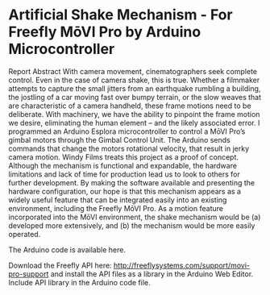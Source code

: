 # Artificial Shake Mechanism - For Freefly MōVI Pro by Arduino Microcontroller

Report Abstract
With camera movement, cinematographers seek complete control. Even in the case of camera shake, this is true. Whether a filmmaker attempts to capture the small jitters from an earthquake rumbling a building, the jostling of a car moving fast over bumpy terrain, or the slow weaves that are characteristic of a camera handheld, these frame motions need to be deliberate. With machinery, we have the ability to pinpoint the frame motion we desire, eliminating the human element – and the likely associated error.
I programmed an Arduino Esplora microcontroller to control a MōVI Pro’s gimbal motors through the Gimbal Control Unit. The Arduino sends commands that change the motors rotational velocity, that result in jerky camera motion.
Windy Films treats this project as a proof of concept. Although the mechanism is functional and expandable, the hardware limitations and lack of time for production lead us to look to others for further development. By making the software available and presenting the hardware configuration, our hope is that this mechanism appears as a widely useful feature that can be integrated easily into an existing environment, including the Freefly MōVI Pro. As a motion feature incorporated into the MōVI environment, the shake mechanism would be (a) developed more extensively, and (b) the mechanism would be more easily operated.


The Arduino code is available here.

Download the Freefly API here: http://freeflysystems.com/support/movi-pro-support and install the API files as a library in the Arduino Web Editor. Include API library in the Arduino code file. 


